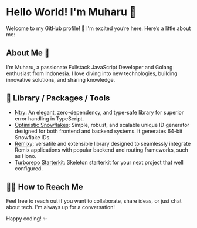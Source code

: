 # Hello World! I'm Muharu 👋

Welcome to my GitHub profile! 🚀 I'm excited you’re here. Here’s a little about me:

## About Me 🤔

I'm Muharu, a passionate Fullstack JavaScript Developer and Golang enthusiast from Indonesia. I love diving into new technologies, building innovative solutions, and sharing knowledge.

## 🚀 Library / Packages / Tools
- [Ntry](https://www.npmjs.com/package/ntry): An elegant, zero-dependency, and type-safe library for superior error handling in TypeScript.
- [Optimistic Snowflakes](https://www.npmjs.com/package/optimistic-snowflakes): Simple, robust, and scalable unique ID generator designed for both frontend and backend systems. It generates 64-bit Snowflake IDs. 
- [Remixy](https://www.npmjs.com/package/remixy): versatile and extensible library designed to seamlessly integrate Remix applications with popular backend and routing frameworks, such as Hono.
- [Turborepo Starterkit](https://github.com/giverve/starterkit): Skeleton starterkit for your next project that well configured.

## 🙋‍♂️ How to Reach Me

Feel free to reach out if you want to collaborate, share ideas, or just chat about tech. I'm always up for a conversation!

Happy coding! ✨

<!--
**muharu/muharu** is a repository of creativity and innovation. Check out my projects and feel free to contribute!
-->

